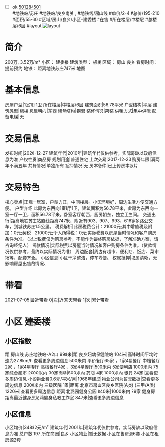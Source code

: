 - [ ] ok [501284501](https://bj.5i5j.com/ershoufang/501284501.html)  
 #地铁站/苏庄 #地铁站/良乡南关 ,  #地铁线/房山线
#单价/2-4 #总价/195-210 #面积/55-60   #区域/房山/良乡/小区-建委楼 #在售 #所在楼层/中楼层 #总楼层/6层 #layout 
![layout](http://image2a.5i5j.com/bdir/layout/554292.jpg_P5.jpg) 
# 简介 
 200万,  3.52万/m² 
小区： 建委楼
建筑类型： 板楼
区域： 房山 良乡
看房时间： 提前预约
地铁： 距离地铁苏庄747米 地图
# 基本信息 
 房屋户型|1室1厅1卫
所在楼层|中楼层/6层
建筑面积|56.78平米
户型结构|平层
建筑类型|板楼
房屋朝向|东西
建筑结构|钢混
装修情况|简装
供暖方式|集中供暖
配备电梯|无
# 交易信息 
 发布时间|2020-12-27
建筑年代|2010年|建筑年代仅供参考，实际房龄以政府信息为准
产权性质|商品房
规划用途|普通住宅
上次交易|2017-12-23
购房年限|满两年不满五年
共有情况|单独所有
抵押情况|无
房本备件|已上传房本照片
# 交易特色 
 核心卖点|正规一居室，户型方正，中间楼层。小区环境好，周边生活方便交通方便。
户型介绍|此房为东西向1室1厅1卫，建筑面积为56.78平米，此房为东西向一室一厅一卫，面积56.78平米。卧室客厅朝西，厨房朝东，独立卫生间。
交通出行|距离地铁苏庄站直线距离747米，附近有903、907、993、616等多路公交车，到城铁苏庄1.5公里。
税费解析|此房税费合计：21000元;其中增值税及附加：0元;契税：21000元;个人所得税：0元;实际税费以房屋当时情况和客户购房条件为准。（以上税费仅为购房参考，不能作为最终购房依据，了解准确方案，请咨询经纪人）
贷款情况|实际税费以房屋当时情况和客户购房条件为准。（贷款情况仅供参考，最终以实际情况为准）
周边配套|周边有超市、便利店、饭店、菜市场等，配套齐全。
小区信息|小区干净整洁，停车方便。
权属抵押|权属清晰，无影响房屋出售的情况、
# 带看 
 2021-07-05|最近带看	 0|次|近30天带看	 1|次|累计带看
# 小区 建委楼
## 小区指数 
 距 房山线 苏庄地铁站-A2口 998米|距 良乡妇幼保健院站 104米|高峰时间平均时速为27.8km/h|查看更多周边信息
500米内 平价餐厅65家 ，1家4星餐厅
中档餐厅2家 ，1家4星餐厅
高档餐厅4家 ，3家4星餐厅|500米内 5家便利店
1000米内 75家综合超市
2000米内 30家商场|500米内 药店 4家
1000米内 银行 24家|查看更多周边信息
小区物业费0.6元/平米/月|1968年建成|物业公司为暂无数据|查看更多周边信息
2000米内 三级医院 1家|距离 北京市房山区良乡医院(A类) (三甲/A类) 1220米|查看更多周边信息
距离 北潞园健身公园 840米|1000米内 29家 健身房
距离最近健身房龙莉健身私教工作室 847米|查看更多周边信息
## 小区信息 
 小区均价|34882元/m²
建筑年代|2001年|建筑年代仅供参考，实际房龄以政府信息为准
总户数|197
所在商圈|良乡
小区物业|暂无数据
小区在售房源6套
小区在租房源2套

